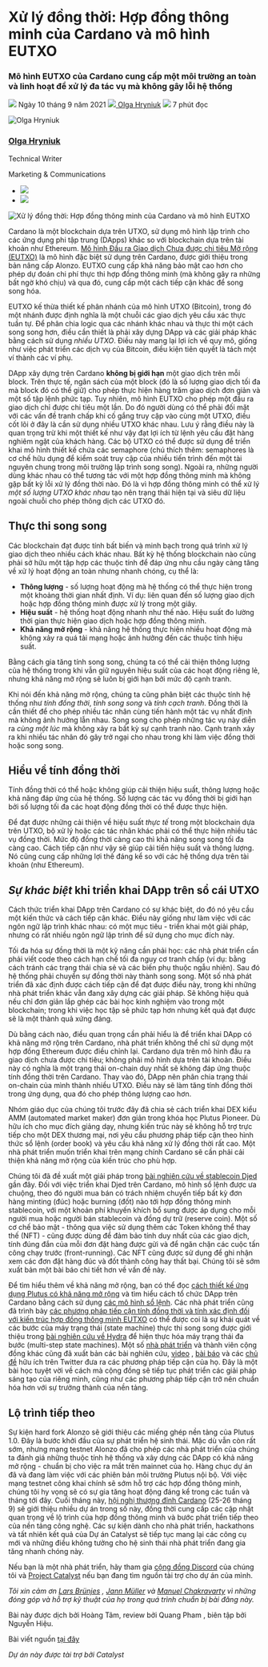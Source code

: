 # Xử lý đồng thời: Hợp đồng thông minh của Cardano và mô hình EUTXO

### **Mô hình EUTXO của Cardano cung cấp một môi trường an toàn và linh hoạt để xử lý đa tác vụ mà không gây lỗi hệ thống**

![](img/2021-09-10-concurrency-and-all-that-cardano-smart-contracts-and-the-eutxo-model.002.png) Ngày 10 tháng 9 năm 2021 ![](img/2021-09-10-concurrency-and-all-that-cardano-smart-contracts-and-the-eutxo-model.002.png)[ Olga Hryniuk](tmp//en/blog/authors/olga-hryniuk/page-1/) ![](img/2021-09-10-concurrency-and-all-that-cardano-smart-contracts-and-the-eutxo-model.003.png) 7 phút đọc

![Olga Hryniuk](img/2021-09-10-concurrency-and-all-that-cardano-smart-contracts-and-the-eutxo-model.004.png)[](tmp//en/blog/authors/olga-hryniuk/page-1/)

### [**Olga Hryniuk**](tmp//en/blog/authors/olga-hryniuk/page-1/)

Technical Writer

Marketing &amp; Communications

- ![](img/2021-09-10-concurrency-and-all-that-cardano-smart-contracts-and-the-eutxo-model.005.png)[](https://www.linkedin.com/in/olga-hryniuk-1094a3160/ "LinkedIn")
- ![](img/2021-09-10-concurrency-and-all-that-cardano-smart-contracts-and-the-eutxo-model.006.png)[](https://github.com/olgahryniuk "GitHub")

![Xử lý đồng thời: Hợp đồng thông minh của Cardano và mô hình EUTXO](img/2021-09-10-concurrency-and-all-that-cardano-smart-contracts-and-the-eutxo-model.007.jpeg)

Cardano là một blockchain dựa trên UTXO, sử dụng mô hình lập trình cho các ứng dụng phi tập trung (DApps) khác so với blockchain dựa trên tài khoản như Ethereum. [Mô hình Đầu ra Giao dịch Chưa được chi tiêu Mở rộng (EUTXO)](https://iohk.io/en/blog/posts/2021/03/11/cardanos-extended-utxo-accounting-model/) là mô hình đặc biệt sử dụng trên Cardano, được giới thiệu trong bản nâng cấp Alonzo. EUTXO cung cấp khả năng bảo mật cao hơn cho phép dự đoán chi phí thực thi hợp đồng thông minh (mà không gây ra những bất ngờ khó chịu) và qua đó, cung cấp một cách tiếp cận khác để song song hóa.

EUTXO kế thừa thiết kế phân nhánh của mô hình UTXO (Bitcoin), trong đó một nhánh được định nghĩa là một chuỗi các giao dịch yêu cầu  xác thực tuần tự. Để phân chia logic qua các nhánh khác nhau và thực thi một cách song song hơn, điều cần thiết là phải xây dựng DApp và các giải pháp khác bằng cách sử dụng *nhiều UTXO*. Điều này mang lại lợi ích về quy mô, giống như việc phát triển các dịch vụ của Bitcoin, điều kiện tiên quyết là tách một ví thành các ví phụ.

DApp xây dựng trên Cardano **không bị giới hạn** một giao dịch trên mỗi block. Trên thực tế, ngân sách của một block (đó là số lượng giao dịch tối đa mà block đó có thể giữ) cho phép thực hiện hàng trăm giao dịch đơn giản và một số tập lệnh phức tạp. Tuy nhiên, mô hình EUTXO cho phép một đầu ra giao dịch chỉ được chi tiêu một lần. Do đó người dùng có thể phải đối mặt với các vấn đề tranh chấp khi cố gắng truy cập vào cùng một UTXO, điều cốt lõi ở đây là cần sử dụng nhiều UTXO khác nhau. Lưu ý rằng điều này là quan trọng trừ khi một thiết kế như vậy đạt lợi ích từ lệnh yêu cầu đặt hàng nghiêm ngặt của khách hàng. Các bộ UTXO có thể được sử dụng để triển khai mô hình thiết kế chứa các semaphore (chú thích thêm: semaphores là cơ chế hữu dụng để kiểm soát truy cập của nhiều tiến trình đến một tài nguyên chung trong môi trường lập trình song song). Ngoài ra, những người dùng khác nhau có thể tương tác với một hợp đồng thông minh mà không gặp bất kỳ lỗi xử lý đồng thời nào. Đó là vì hợp đồng thông minh có thể xử lý *một số lượng UTXO khác nhau* tạo nên trạng thái hiện tại và siêu dữ liệu ngoài chuỗi cho phép thông dịch các UTXO đó.

## **Thực thi song song**

Các blockchain đạt được tính bất biến và minh bạch trong quá trình xử lý giao dịch theo nhiều cách khác nhau. Bất kỳ hệ thống blockchain nào cũng phải sở hữu một tập hợp các thuộc tính để đáp ứng nhu cầu ngày càng tăng về xử lý hoạt động an toàn nhưng nhanh chóng, cụ thể là:

- **Thông lượng** - số lượng hoạt động mà hệ thống có thể thực hiện trong một khoảng thời gian nhất định. Ví dụ: liên quan đến số lượng giao dịch hoặc hợp đồng thông minh được xử lý trong một giây.
- **Hiệu suất** - hệ thống hoạt động nhanh như thế nào. Hiệu suất đo lường thời gian thực hiện giao dịch hoặc hợp đồng thông minh.
- **Khả năng mở rộng** - khả năng hệ thống thực hiện nhiều hoạt động mà không xảy ra quá tải mạng hoặc ảnh hưởng đến các thuộc tính hiệu suất.

Bằng cách gia tăng tính song song, chúng ta có thể cải thiện thông lượng của hệ thống trong khi vẫn giữ nguyên hiệu suất của các hoạt động riêng lẻ, nhưng khả năng mở rộng sẽ luôn bị giới hạn bởi mức độ cạnh tranh.

Khi nói đến khả năng mở rộng, chúng ta cũng phân biệt các thuộc tính hệ thống như *tính đồng thời*, *tính song song* và *tính cạch tranh*. Đồng thời là cần thiết để cho phép nhiều tác nhân cùng tiến hành một tác vụ nhất định mà không ảnh hưởng lẫn nhau. Song song cho phép những tác vụ này diễn ra *cùng một lúc* mà không xảy ra bất kỳ sự cạnh tranh nào. Cạnh tranh xảy ra khi nhiều tác nhân đó gây trở ngại cho nhau trong khi làm việc đồng thời hoặc song song.

## **Hiểu về tính đồng thời**

Tính đồng thời có thể hoặc không giúp cải thiện hiệu suất, thông lượng hoặc khả năng đáp ứng của hệ thống. Số lượng các tác vụ đồng thời bị giới hạn bởi số lượng tối đa các hoạt động đồng thời có thể được thực hiện.

Để đạt được những cải thiện về hiệu suất *thực tế* trong một blockchain dựa trên UTXO, bộ xử lý hoặc các tác nhân khác phải có thể thực hiện nhiều tác vụ đồng thời. Mức độ đồng thời càng cao thì khả năng song song tối đa càng cao. Cách tiếp cận như vậy sẽ giúp cải tiến hiệu suất và thông lượng. Nó cũng cung cấp những lợi thế đáng kể so với các hệ thống dựa trên tài khoản (như Ethereum).

## ***Sự khác biệt* khi triển khai DApp trên sổ cái UTXO**

Cách thức triển khai DApp trên Cardano có sự khác biệt, do đó nó yêu cầu một kiến thức và cách tiếp cận khác. Điều này giống như làm việc với các ngôn ngữ lập trình khác nhau: có một mục tiêu - triển khai một giải pháp, nhưng có rất nhiều ngôn ngữ lập trình để sử dụng cho mục đích này.

Tối đa hóa sự đồng thời là một kỹ năng cần phải học: các nhà phát triển cần phải viết code theo cách hạn chế tối đa nguy cơ tranh chấp (ví dụ: bằng cách tránh các trạng thái chia sẻ và các biến phụ thuộc ngẫu nhiên). Sau đó hệ thống phải chuyển sự đồng thời này thành song song. Một số nhà phát triển đã xác định được cách tiếp cận để đạt được điều này, trong khi những nhà phát triển khác vẫn đang xây dựng các giải pháp. Sẽ không hiệu quả nếu chỉ đơn giản lắp ghép các bài học kinh nghiệm vào trong một blockchain; trong khi việc học tập sẽ phức tạp hơn nhưng kết quả đạt được sẽ là một thành quả xứng đáng.

Dù bằng cách nào, điều quan trọng cần phải hiểu là để triển khai DApp có khả năng mở rộng trên Cardano, nhà phát triển không thể chỉ sử dụng một hợp đồng Ethereum được điều chỉnh lại. Cardano dựa trên mô hình đầu ra giao dịch chưa được chi tiêu; không phải mô hình dựa trên tài khoản. Điều này có nghĩa là một trạng thái on-chain duy nhất sẽ không đáp ứng thuộc tính đồng thời trên Cardano. Thay vào đó, DApp nên phân chia trạng thái on-chain của mình thành nhiều UTXO. Điều này sẽ làm tăng tính đồng thời trong ứng dụng, qua đó cho phép thông lượng cao hơn.

Nhóm giáo dục của chúng tôi trước đây đã chia sẻ cách triển khai DEX kiểu AMM (automated market maker) đơn giản trong khóa học Plutus Pioneer. Dù hữu ích cho mục đích giảng dạy, nhưng kiến trúc này sẽ không hỗ trợ trực tiếp cho một DEX thương mại, nơi yêu cầu phương pháp tiếp cận theo hình thức sổ lệnh (order book) và yêu cầu khả năng xử lý đồng thời rất cao. Một nhà phát triển muốn triển khai trên mạng chính Cardano sẽ cần phải cải thiện khả năng mở rộng của kiến trúc cho phù hợp.

Chúng tôi đã đề xuất một giải pháp trong [bài nghiên cứu về stablecoin Djed](https://iohk.io/en/research/library/papers/djeda-formally-verified-crypto-backed-pegged-algorithmic-stablecoin/) gần đây. Đối với việc triển khai Djed trên Cardano, mô hình sổ lệnh được ưa chuộng, theo đó người mua bán có trách nhiệm chuyển tiếp bất kỳ đơn hàng minting (đúc) hoặc burning (đốt) nào tới hợp đồng thông minh stablecoin, với một khoản phí khuyến khích bổ sung được áp dụng cho mỗi người mua hoặc người bán stablecoin và đồng dự trữ (reserve coin). Một số cơ chế bảo mật - thông qua việc sử dụng thêm các Token không thể thay thế (NFT) - cũng được dùng để đảm bảo tính duy nhất của các giao dịch, tính đúng đắn của mỗi đơn đặt hàng được gửi và để ngăn chặn các cuộc tấn công chạy trước (front-running). Các NFT cũng được sử dụng để ghi nhận xem các đơn đặt hàng đúc và đốt thành công hay thất bại. Chúng tôi sẽ sớm xuất bản một bài báo chi tiết hơn về vấn đề này.

Để tìm hiểu thêm về khả năng mở rộng, bạn có thể đọc [cách thiết kế ứng dụng Plutus có khả năng mở rộng](https://plutus.readthedocs.io/en/latest/plutus/howtos/writing-a-scalable-app.html) và tìm hiểu cách tổ chức DApp trên Cardano bằng cách sử dụng [các mô hình sổ lệnh](https://plutus.readthedocs.io/en/latest/plutus/explanations/order-book-pattern.html). Các nhà phát triển cũng đã trình bày [các phương pháp tiếp cận tính đồng thời và tính xác định đối với kiến trúc hợp đồng thông minh EUTXO](https://medium.com/meld-labs/concurrent-deterministic-batching-on-the-utxo-ledger-99040f809706) có thể được coi là sự khái quát về các bước của máy trạng thái (state machine) thực thi song song được giới thiệu trong [bài nghiên cứu về Hydra](https://iohk.io/en/research/library/papers/hydrafast-isomorphic-state-channels/) để hiện thực hóa máy trạng thái đa bước (multi-step state machines). Một số [nhà phát triển](https://twitter.com/ErgoDex/status/1434241104015151105?s=20) và thành viên cộng đồng khác cũng đã xuất bản các bài nghiên cứu, [video](https://youtube.com/watch?v=TxnvYsBnLjQ) , [bài báo](https://sundaeswap-finance.medium.com/concurrency-state-cardano-c160f8c07575) và các [chủ đề](https://twitter.com/CardanoMaladex/status/1434960813006200835) hữu ích trên Twitter đưa ra các phương pháp tiếp cận của họ. Đây là một bài học tuyệt vời về cách mà cộng đồng sẽ tiếp tục phát triển các giải pháp sáng tạo của riêng mình, cũng như các phương pháp tiếp cận trở nên chuẩn hóa hơn với sự trưởng thành của nền tảng.

## **Lộ trình tiếp theo**

Sự kiện hard fork Alonzo sẽ giới thiệu các miếng ghép nền tảng của Plutus 1.0. Đây là bước khởi đầu của sự phát triển hệ sinh thái. Mặc dù vẫn còn rất sớm, nhưng mạng testnet Alonzo đã cho phép các nhà phát triển của chúng ta đánh giá những thuộc tính hệ thống và xây dựng các DApp có khả năng mở rộng - chuẩn bị cho việc ra mắt trên mainnet của họ. Hàng chục dự án đã và đang làm việc với các phiên bản môi trường Plutus nội bộ. Với việc mạng testnet công khai chính sẽ sớm hỗ trợ các hợp đồng thông minh, chúng tôi hy vọng sẽ có sự gia tăng hoạt động đáng kể trong các tuần và tháng tới đây. Cuối tháng này, [hội nghị thượng đỉnh Cardano](https://summit.cardano.org/) (25-26 tháng 9) sẽ giới thiệu nhiều dự án trong số này, đồng thời cung cấp các cập nhật quan trọng về lộ trình của hợp đồng thông minh và bước phát triển tiếp theo của nền tảng công nghệ. Các sự kiện dành cho nhà phát triển, hackathons và tất nhiên kết quả của Dự án Catalyst sẽ tiếp tục mang lại các công cụ mới và những điều không tưởng cho hệ sinh thái nhà phát triển đang gia tăng nhanh chóng này.

Nếu bạn là một nhà phát triển, hãy tham gia [cộng đồng Discord](https://discord.gg/ScxDkrxpBg) của chúng tôi và [Project Catalyst](https://cardano.ideascale.com/a/index) nếu bạn đang tìm nguồn tài trợ cho dự án của mình.

*Tôi xin cảm ơn [Lars Brünjes](https://github.com/brunjlar) , [Jann Müller](https://github.com/j-mueller) và [Manuel Chakravarty](https://github.com/mchakravarty) vì những đóng góp và hỗ trợ kỹ thuật của họ trong quá trình chuẩn bị bài đăng này.*

Bài này được dịch bởi Hoàng Tâm, review bởi Quang Pham , biên tập bởi Nguyễn Hiệu.

Bài viết nguồn [tại đây](https://iohk.io/en/blog/posts/2021/09/10/concurrency-and-all-that-cardano-smart-contracts-and-the-eutxo-model/)

*Dự án này được tài trợ bởi Catalyst*
